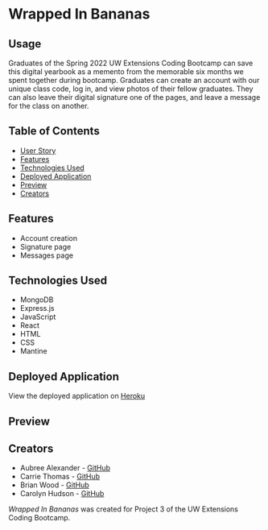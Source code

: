 # Wrapped In Bananas

## Usage
Graduates of the Spring 2022 UW Extensions Coding Bootcamp can save this digital yearbook as a memento from the memorable six months we spent together during bootcamp. Graduates can create an account with our unique class code, log in, and view photos of their fellow graduates. They can also leave their digital signature one of the pages, and leave a message for the class on another. 

## Table of Contents
- [User Story](#user-story)
- [Features](#features)
- [Technologies Used](#technologies-used)
- [Deployed Application](#deployed-application)
- [Preview](#preview)
- [Creators](#creators)

## Features

* Account creation
* Signature page
* Messages page

## Technologies Used

* MongoDB
* Express.js
* JavaScript
* React
* HTML
* CSS
* Mantine

## Deployed Application

View the deployed application on [Heroku]()

## Preview


## Creators

* Aubree Alexander - [GitHub](https://github.com/aubree-alexander)
* Carrie Thomas - [GitHub](https://github.com/cthomas265)
* Brian Wood - [GitHub](https://github.com/woodb58)
* Carolyn Hudson - [GitHub](https://github.com/cghudson)

_Wrapped In Bananas_ was created for Project 3 of the UW Extensions Coding Bootcamp.